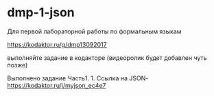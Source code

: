 # dmp-1-json
Для первой лабораторной работы по формальным языкам 

https://kodaktor.ru/g/dmp13092017

выполняйте задание в кодакторе (видеоролик будет добавлен чуть позже)

Выполнено задание Часть1. 1.
Ссылка на JSON- https://kodaktor.ru/j/myjson_ec4e7
